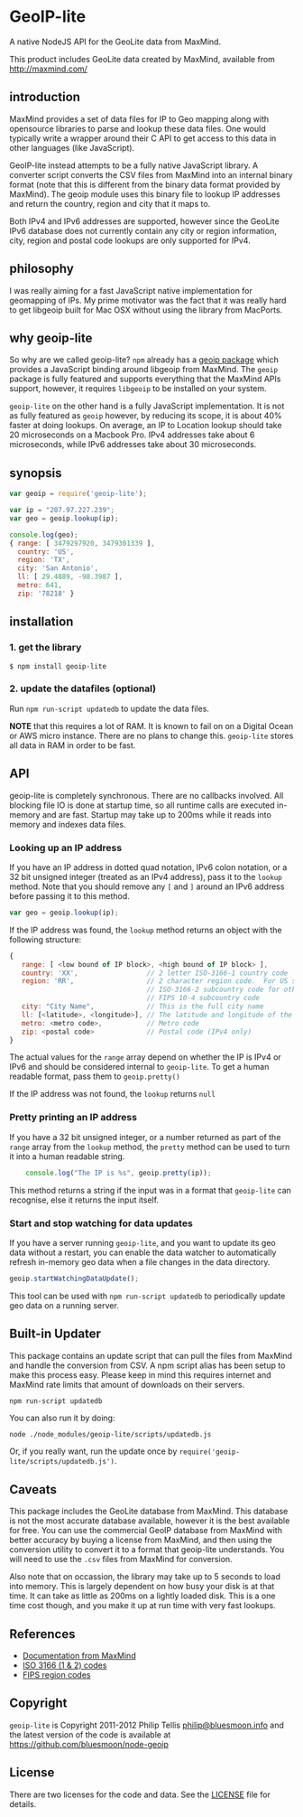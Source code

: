 GeoIP-lite
==========

A native NodeJS API for the GeoLite data from MaxMind.

This product includes GeoLite data created by MaxMind, available from http://maxmind.com/

introduction
------------

MaxMind provides a set of data files for IP to Geo mapping along with opensource libraries to parse and lookup these data files.
One would typically write a wrapper around their C API to get access to this data in other languages (like JavaScript).

GeoIP-lite instead attempts to be a fully native JavaScript library.  A converter script converts the CSV files from MaxMind into
an internal binary format (note that this is different from the binary data format provided by MaxMind).  The geoip module uses this
binary file to lookup IP addresses and return the country, region and city that it maps to.

Both IPv4 and IPv6 addresses are supported, however since the GeoLite IPv6 database does not currently contain any city or region
information, city, region and postal code lookups are only supported for IPv4.

philosophy
----------

I was really aiming for a fast JavaScript native implementation for geomapping of IPs.  My prime motivator was the fact that it was
really hard to get libgeoip built for Mac OSX without using the library from MacPorts.

why geoip-lite
--------------

So why are we called geoip-lite?  `npm` already has a [geoip package](http://search.npmjs.org/#/geoip) which provides a JavaScript
binding around libgeoip from MaxMind.  The `geoip` package is fully featured and supports everything that the MaxMind APIs support,
however, it requires `libgeoip` to be installed on your system.

`geoip-lite` on the other hand is a fully JavaScript implementation.  It is not as fully featured as `geoip` however, by reducing its
scope, it is about 40% faster at doing lookups.  On average, an IP to Location lookup should take 20 microseconds on a Macbook Pro.
IPv4 addresses take about 6 microseconds, while IPv6 addresses take about 30 microseconds.

synopsis
--------

```javascript
var geoip = require('geoip-lite');

var ip = "207.97.227.239";
var geo = geoip.lookup(ip);

console.log(geo);
{ range: [ 3479297920, 3479301339 ],
  country: 'US',
  region: 'TX',
  city: 'San Antonio',
  ll: [ 29.4889, -98.3987 ],
  metro: 641,
  zip: '78218' }
```

installation
------------
### 1. get the library

    $ npm install geoip-lite

### 2. update the datafiles (optional)

Run `npm run-script updatedb` to update the data files.

**NOTE** that this requires a lot of RAM.  It is known to fail on on a Digital Ocean or AWS micro instance.
There are no plans to change this.  `geoip-lite` stores all data in RAM in order to be fast.

API
---

geoip-lite is completely synchronous.  There are no callbacks involved.  All blocking file IO is done at startup time, so all runtime
calls are executed in-memory and are fast.  Startup may take up to 200ms while it reads into memory and indexes data files.

### Looking up an IP address ###

If you have an IP address in dotted quad notation, IPv6 colon notation, or a 32 bit unsigned integer (treated
as an IPv4 address), pass it to the `lookup` method.  Note that you should remove any `[` and `]` around an
IPv6 address before passing it to this method.

```javascript
var geo = geoip.lookup(ip);
```

If the IP address was found, the `lookup` method returns an object with the following structure:

```javascript
{
   range: [ <low bound of IP block>, <high bound of IP block> ],
   country: 'XX',                 // 2 letter ISO-3166-1 country code
   region: 'RR',                  // 2 character region code.  For US states this is the 2 letter
                                  // ISO-3166-2 subcountry code for other countries, this is the
                                  // FIPS 10-4 subcountry code
   city: "City Name",             // This is the full city name
   ll: [<latitude>, <longitude>], // The latitude and longitude of the city
   metro: <metro code>,           // Metro code
   zip: <postal code>             // Postal code (IPv4 only)
}
```

The actual values for the `range` array depend on whether the IP is IPv4 or IPv6 and should be
considered internal to `geoip-lite`.  To get a human readable format, pass them to `geoip.pretty()`

If the IP address was not found, the `lookup` returns `null`

### Pretty printing an IP address ###

If you have a 32 bit unsigned integer, or a number returned as part of the `range` array from the `lookup` method,
the `pretty` method can be used to turn it into a human readable string.

```javascript
    console.log("The IP is %s", geoip.pretty(ip));
```

This method returns a string if the input was in a format that `geoip-lite` can recognise, else it returns the
input itself.

### Start and stop watching for data updates ###

If you have a server running `geoip-lite`, and you want to update its geo data without a restart, you can enable
the data watcher to automatically refresh in-memory geo data when a file changes in the data directory.

```javascript
geoip.startWatchingDataUpdate();
```

This tool can be used with `npm run-script updatedb` to periodically update geo data on a running server.


Built-in Updater
----------------

This package contains an update script that can pull the files from MaxMind and handle the conversion from CSV.
A npm script alias has been setup to make this process easy. Please keep in mind this requires internet and MaxMind
rate limits that amount of downloads on their servers.

```shell
npm run-script updatedb
```

You can also run it by doing:

```bash
node ./node_modules/geoip-lite/scripts/updatedb.js
```

Or, if you really want, run the update once by `require('geoip-lite/scripts/updatedb.js')`.

Caveats
-------

This package includes the GeoLite database from MaxMind.  This database is not the most accurate database available,
however it is the best available for free.  You can use the commercial GeoIP database from MaxMind with better
accuracy by buying a license from MaxMind, and then using the conversion utility to convert it to a format that
geoip-lite understands.  You will need to use the `.csv` files from MaxMind for conversion.

Also note that on occassion, the library may take up to 5 seconds to load into memory.  This is largely dependent on
how busy your disk is at that time.  It can take as little as 200ms on a lightly loaded disk.  This is a one time
cost though, and you make it up at run time with very fast lookups.

References
----------
  - <a href="http://www.maxmind.com/app/iso3166">Documentation from MaxMind</a>
  - <a href="http://en.wikipedia.org/wiki/ISO_3166">ISO 3166 (1 & 2) codes</a>
  - <a href="http://en.wikipedia.org/wiki/List_of_FIPS_region_codes">FIPS region codes</a>

Copyright
---------

`geoip-lite` is Copyright 2011-2012 Philip Tellis <philip@bluesmoon.info> and the latest version of the code is
available at https://github.com/bluesmoon/node-geoip

License
-------

There are two licenses for the code and data.  See the [LICENSE](https://github.com/bluesmoon/node-geoip/blob/master/LICENSE) file for details.
